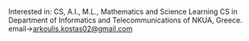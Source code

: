 Interested in: CS, A.I., M.L., Mathematics and Science
Learning CS in Department of Informatics and Telecommunications of NKUA, Greece.
email->arkoulis.kostas02@gmail.com

<!---
ConstArc/ConstArc is a ✨ special ✨ repository because its `README.md` (this file) appears on your GitHub profile.
You can click the Preview link to take a look at your changes.
--->
